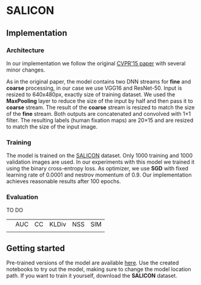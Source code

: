 # SALICON

## Implementation
### Architecture
In our implementation we follow the original [CVPR'15 paper](https://www.cv-foundation.org/openaccess/content_iccv_2015/papers/Huang_SALICON_Reducing_the_ICCV_2015_paper.pdf) with several minor changes.

As in the original paper, the model contains two DNN streams for **fine** and **coarse** processing, in our case we use VGG16 and ResNet-50. Input is resized to 640x480px, exactly size of training dataset. We used the **MaxPooling** layer to reduce the size of the input by half and then pass it to **coarse** stream. The result of the **coarse** stream is resized to match the size of the  **fine** stream. Both outputs are concatenated and convolved with 1×1 filter. The resulting labels (human fixation maps) are 20×15 and are resized to match the size of the input image.

### Training

The model is trained on the [SALICON](http://salicon.net/challenge-2017/) dataset. Only 1000 training and 1000 validation images are used. In our experiments with this model we trained it using the binary cross-entropy loss. As optimizer, we use **SGD** with fixed learning rate of 0.0001 and nestrov momentum of 0.9. Our implementation achieves reasonable results after 100 epochs.

### Evaluation
TO DO

|                       |       |      |         |      |      |
|-----------------------|-------|------|---------|------|------|
|                       | AUC   | CC   | KLDiv   | NSS  | SIM  |
|                       |       |      |         |      |      |


## Getting started
Pre-trained versions of the model are available [here](https://aghedupl-my.sharepoint.com/:f:/g/personal/michalszc_student_agh_edu_pl/ElVcKYYS_1BHtNhXlaB8HPEBw1rTs-vYIlfsCHSh5ucvjA?e=Bu5tmZ). Use the created notebooks to try out the model, making sure to change the model location path. If you want to train it yourself, download the **SALICON** dataset.
